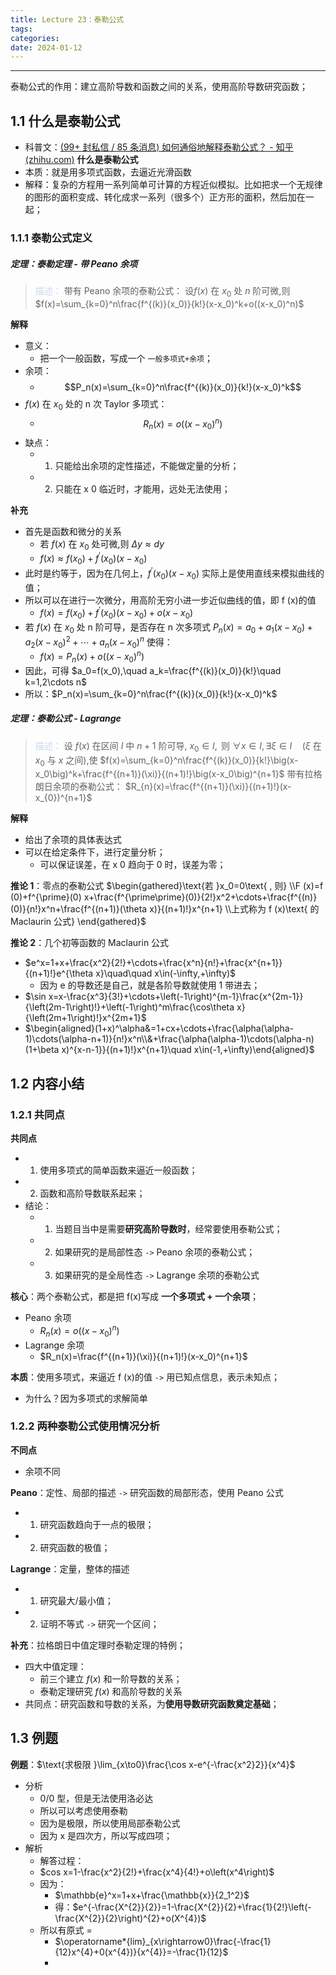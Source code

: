 ```yaml
---
title: Lecture 23：泰勒公式
tags: 
categories: 
date: 2024-01-12
---
```

---
泰勒公式的作用：建立高阶导数和函数之间的关系，使用高阶导数研究函数；
## 1.1 什么是泰勒公式
+ 科普文：[(99+ 封私信 / 85 条消息) 如何通俗地解释泰勒公式？ - 知乎 (zhihu.com)](https://www.zhihu.com/question/21149770)
**什么是泰勒公式**
+ 本质：就是用多项式函数，去逼近光滑函数
+ 解释：复杂的方程用一系列简单可计算的方程近似模拟。比如把求一个无规律的图形的面积变成、转化成求一系列（很多个）正方形的面积，然后加在一起；

### 1.1.1 泰勒公式定义
##### **定理**：泰勒定理 - 带 Peano 余项
> <font color="#8db3e2"><font color="#c6d9f0">描述：</font></font> 带有 Peano 余项的泰勒公式： $\text{设}f(x)\text{ 在 }x_0\text{ 处 }n\text{ 阶可微,则}$ $f(x)=\sum_{k=0}^n\frac{f^{(k)}(x_0)}{k!}(x-x_0)^k+o((x-x_0)^n)$
	

**解释**
+ 意义：
	+ 把一个一般函数，写成一个 `一般多项式+余项`；
+ 余项：   
	+ $$P_n(x)=\sum_{k=0}^n\frac{f^{(k)}(x_0)}{k!}(x-x_0)^k$$
+ $f(x)$ 在 $x_{0}$ 处的 n 次 Taylor 多项式：
	+ $$R_n(x)=o((x-x_0)^n)$$
+ 缺点：
	+ 1. 只能给出余项的定性描述，不能做定量的分析； 
	+ 2. 只能在 x 0 临近时，才能用，远处无法使用；

**补充**
+ 首先是函数和微分的关系
	+ $\text{若 }f(x)\text{ 在 }x_0\text{ 处可微,则 }\Delta y\approx dy$
	+  $f(x)\approx f(x_0)+f^{\prime}(x_0)(x-x_0)$
+ 此时是约等于，因为在几何上，$f^{\prime}(x_0)(x-x_0)$ 实际上是使用直线来模拟曲线的值；
+ 所以可以在进行一次微分，用高阶无穷小进一步近似曲线的值，即 f (x)的值
	+ $f(x)=f(x_0)+f^{\prime}(x_0)(x-x_0)+o(x-x_0)$
+ 若 $f(x)$ 在 $x_0$ 处 n 阶可导，是否存在 n 次多项式  $P_n(x)=a_0+a_1(x-x_0)+a_2(x-x_0)^2+\cdots+a_n(x-x_0)^n$ 使得：
	+  $f(x)=P_n(x)+o((x-x_0)^n)$
+ 因此，可得 $a_0=f(x_0),\quad a_k=\frac{f^{(k)}(x_0)}{k!}\quad k=1,2\cdots n$
+ 所以：$P_n(x)=\sum_{k=0}^n\frac{f^{(k)}(x_0)}{k!}(x-x_0)^k$

##### **定理**：泰勒公式 - Lagrange
> <font color="#8db3e2"><font color="#c6d9f0">描述：</font></font> $\text{设 }f(x)\text{ 在区间 }I\text{ 中 }n+1\text{ 阶可导},$ $x_0\in I,\text{ 则 }\forall x\in I,\exists\xi\in I\quad(\xi\text{ 在 }x_0\text{ 与 }x\text{ 之间),使}$ $f(x)=\sum_{k=0}^n\frac{f^{(k)}(x_0)}{k!}\big(x-x_0\big)^k+\frac{f^{(n+1)}(\xi)}{(n+1)!}\big(x-x_0\big)^{n+1}$ 
> 带有拉格朗日余项的泰勒公式：
> $R_{n}(x)=\frac{f^{(n+1)}(\xi)}{(n+1)!}(x-x_{0})^{n+1}$

**解释**
+ 给出了余项的具体表达式
+ 可以在给定条件下，进行定量分析；
	+ 可以保证误差，在 x 0 趋向于 0 时，误差为零；

**推论 1**：零点的泰勒公式
$\begin{gathered}\text{若 }x_0=0\text{ , 则} \\F (x)=f (0)+f^{\prime}(0) x+\frac{f^{\prime\prime}(0)}{2!}x^2+\cdots+\frac{f^{(n)}(0)}{n!}x^n+\frac{f^{(n+1)}(\theta x)}{(n+1)!}x^{n+1} \\上式称为  f (x)\text{ 的 Maclaurin 公式} \end{gathered}$

**推论 2**：几个初等函数的 Maclaurin 公式
+ $e^x=1+x+\frac{x^2}{2!}+\cdots+\frac{x^n}{n!}+\frac{x^{n+1}}{(n+1)!}e^{\theta x}\quad\quad x\in(-\infty,+\infty)$
	+ 因为 e 的导数还是自己，就是各阶导数就使用 1 带进去；
+ $\sin x=x-\frac{x^3}{3!}+\cdots+\left(-1\right)^{m-1}\frac{x^{2m-1}}{\left(2m-1\right)!}+\left(-1\right)^m\frac{\cos\theta x}{\left(2m+1\right)!}x^{2m+1}$
+ $\begin{aligned}(1+x)^\alpha&=1+cx+\cdots+\frac{\alpha(\alpha-1)\cdots(\alpha-n+1)}{n!}x^n\\&+\frac{\alpha(\alpha-1)\cdots(\alpha-n)(1+\beta x)^{x-n-1}}{(n+1)!}x^{n+1}\quad x\in(-1,+\infty)\end{aligned}$

## 1.2 内容小结
### 1.2.1 共同点
**共同点**
+ 1. 使用多项式的简单函数来逼近一般函数；
+ 2. 函数和高阶导数联系起来；
+ 结论：
	+ 1. 当题目当中是需要**研究高阶导数时**，经常要使用泰勒公式；
	+ 2. 如果研究的是局部性态 `->` Peano 余项的泰勒公式；
	+ 3. 如果研究的是全局性态 `->` Lagrange 余项的泰勒公式

**核心**：两个泰勒公式，都是把 f(x)写成 **一个多项式 + 一个余项**；
+ Peano 余项
	+ $R_n(x)=o((x-x_0)^n)$
+ Lagrange 余项
	+ $R_n(x)=\frac{f^{(n+1)}(\xi)}{(n+1)!}(x-x_0)^{n+1}$

**本质**：使用多项式，来逼近 f (x)的值 `->` 用已知点信息，表示未知点；
+ 为什么？因为多项式的求解简单

### 1.2.2 两种泰勒公式使用情况分析
**不同点**
+ 余项不同

**Peano**：定性、局部的描述 `->` 研究函数的局部形态，使用 Peano 公式
+ 1. 研究函数趋向于一点的极限；
+ 2. 研究函数的极值；

**Lagrange**：定量，整体的描述
+ 1. 研究最大/最小值；
+ 2. 证明不等式 `->` 研究一个区间；

**补充**：拉格朗日中值定理时泰勒定理的特例；
+ 四大中值定理：
	+ 前三个建立 $f(x)$ 和一阶导数的关系；
	+ 泰勒定理研究 $f(x)$ 和高阶导数的关系
+ 共同点：研究函数和导数的关系，为**使用导数研究函数奠定基础**；

## 1.3 例题
**例题**：$\text{求极限 }\lim_{x\to0}\frac{\cos x-e^{-\frac{x^2}2}}{x^4}$
+ 分析
	+ 0/0 型，但是无法使用洛必达
	+ 所以可以考虑使用泰勒
	+ 因为是极限，所以使用局部泰勒公式
	+ 因为 x 是四次方，所以写成四项；
+ 解析
	+ 解答过程：
	+ $cos x=1-\frac{x^2}{2!}+\frac{x^4}{4!}+o\left(x^4\right)$
	+ 因为：
		+ $\mathbb{e}^x=1+x+\frac{\mathbb{x}}{2_1^2}$
		+ 得：$e^{-\frac{X^{2}}{2}}=1-\frac{X^{2}}{2}+\frac{1}{2!}\left(-\frac{X^{2}}{2}\right)^{2}+o(X^{4})$
	+ 所以有原式 = 
		+ $\operatorname*{lim}_{x\rightarrow0}\frac{-\frac{1}{12}x^{4}+0(x^{4})}{x^{4}}=-\frac{1}{12}$
		+ 
